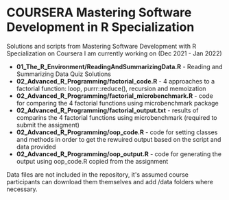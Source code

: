 # COURSERA Mastering Software Development in R Specialization
Solutions and scripts from Mastering Software Development with R Specialization on Coursera I am currently working on (Dec 2021 - Jan 2022)

- **01_The_R_Environment/ReadingAndSummarizingData.R** - Reading and Summarizing Data Quiz Solutions
- **02_Advanced_R_Programming/factorial_code.R** - 4 approaches to a factorial function: loop, purrr::reduce(), recursion and memoization
- **02_Advanced_R_Programming/factorial_microbenchmark.R** - code for comparing the 4 factorial functions using microbenchmark package
- **02_Advanced_R_Programming/factorial_output.txt** - results of comparins the 4 factorial functions using microbenchmark (required to submit the assigment)
- **02_Advanced_R_Programming/oop_code.R** - code for setting classes and methods in order to get the rewuired output based on the script and data provided
- **02_Advanced_R_Programming/oop_output.R** - code for generating the output using oop_code.R copied from the assignment

Data files are not included in the repository, it's assumed course participants can download them themselves and add /data folders where necessary.
